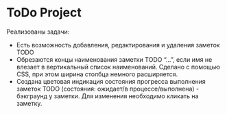 # ToDo Project

Реализованы задачи:
- Есть возможность добавления, редактирования и удаления заметок TODO
- Обрезаются концы наименования заметки TODO “…”, если имя не влезает в вертикальный список наименований. Сделано с помощью CSS, при этом ширина столбца немного расширяется.
- Создана цветовая индикация состояния прогресса выполнения заметок TODO (состояния: ожидает/в процессе/выполнена) - бэкграунд у заметки. Для изменения необходимо кликать на заметку.
